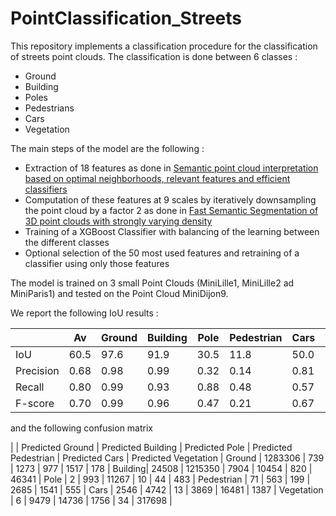 # PointClassification_Streets

This repository implements a classification procedure for the classification of streets point clouds.
The classification is done between 6 classes :
 - Ground
 - Building
 - Poles
 - Pedestrians
 - Cars
 - Vegetation

The main steps of the model are the following : 
 - Extraction of 18 features as done in [Semantic point cloud interpretation based on optimal neighborhoods, relevant features and efficient classifiers](https://www.researchgate.net/publication/272891952_Semantic_point_cloud_interpretation_based_on_optimal_neighborhoods_relevant_features_and_efficient_classifiers)
 - Computation of these features at 9 scales by iteratively downsampling the point cloud by a factor 2 as done in [Fast Semantic Segmentation of 3D point clouds with strongly varying density](https://www.researchgate.net/publication/303801297_FAST_SEMANTIC_SEGMENTATION_OF_3D_POINT_CLOUDS_WITH_STRONGLY_VARYING_DENSITY)
 - Training of a XGBoost Classifier with balancing of the learning between the different classes
 - Optional selection of the 50 most used features and retraining of a classifier using only those features

The model is trained on 3 small Point Clouds (MiniLille1, MiniLille2 ad MiniParis1) and tested on the Point Cloud MiniDijon9.

We report the following IoU results :

|   | Av | Ground  | Building | Pole | Pedestrian | Cars | Vegetation |
|------|------|------|------|------|------|------|------|
| IoU | 60.5 | 97.6 | 91.9 | 30.5 | 11.8 | 50.0 | 80.9 |
| Precision | 0.68 | 0.98 | 0.99 | 0.32 | 0.14 | 0.81 | 0.87 |
| Recall | 0.80 | 0.99 | 0.93 | 0.88 | 0.48 | 0.57 | 0.92 |
| F-score | 0.70 | 0.99 | 0.96 | 0.47 | 0.21 | 0.67 | 0.89 |

and the following confusion matrix

|  | Predicted Ground  | Predicted Building | Predicted Pole | Predicted Pedestrian | Predicted Cars | Predicted Vegetation |
Ground | 1283306 | 739 | 1273 |	977 | 1517 | 178 |
Building| 24508 | 1215350 | 7904 | 10454 | 820 | 46341 |
Pole | 2 | 993 | 11267 | 10 | 44 | 483 |
Pedestrian | 71 | 563 | 199 | 2685 | 1541 | 555 |
Cars | 2546 | 4742 | 13 | 3869 | 16481 | 1387 |
Vegetation | 6 | 9479 | 14736 | 1756 | 34 | 317698 |
